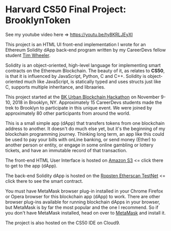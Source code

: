 # Harvard CS50 Final Project: BrooklynToken

See my youtube video here => https://youtu.be/ty8KRLJEyXI

This project is an HTML UI front-end implementation I wrote for an Ethereum Solidity dApp back-end program written by
my CareerDevs fellow student [Tim Wheeler](https://codesnippet.io/creating-your-own-cryptocurrency).

Solidity is an object-oriented, high-level language for implementing smart contracts on the Ethereum Blockchain.
The beauty of it, as relates to **CS50**, is that it is influenced by JavaScript, Python, C and C++.
Solidity is object-oriented much like JavaScript, is statically typed and uses structs just like C,
supports multiple inheritance, and libraaries.

This project started at the [BK Urban Blockchain Hackathon](https://www.brooklyntechweek.org/schedule/bk-urban-hackathon)
on November 9-10, 2018 in Brooklyn, NY.  Approximately 15 CareerDevs students made the trek to Brooklyn to participate in this unique event.
We were joined by approximately 80 other participants from around the world.

This is a small simple app (dApp) that transfers tokens from one blockchain address to another.
It doesn't do much else yet, but it's the beginning of my blockchain programming journey.
Thinking long term, an app like this could be used to pay your bills with onLine banking,
or send money (Ether) to another person or entity, or engage in some online gambling or lottery tickets,
and have an immutable record of that transaction.

The front-end HTML User Interface is hosted on [Amazon S3](http://brooklyn-token-dapp.s3-website.us-east-2.amazonaws.com)
<= click there to get to the app (dApp).

The back-end Solidity dApp is hosted on the [Ropsten Etherscan TestNet](https://ropsten.etherscan.io/address/0xd74a0f3606dbc4ad636760a751ecacbbc294d288#code)
<= click there to see the smart contract.

You must have MetaMask browser plug-in installed in your Chrome Firefox or Opera browser for this blockchain app (dApp) to work.
There are other browser plug-ins available for running blockchain dApps in your browser,
but MetaMask is by far the most popular and the one I recommend.
So if you don't have MetaMask installed, head on over to [MetaMask](https://metamask.io/) and install it.

The project is also hosted on the CS50 IDE on Cloud9.



